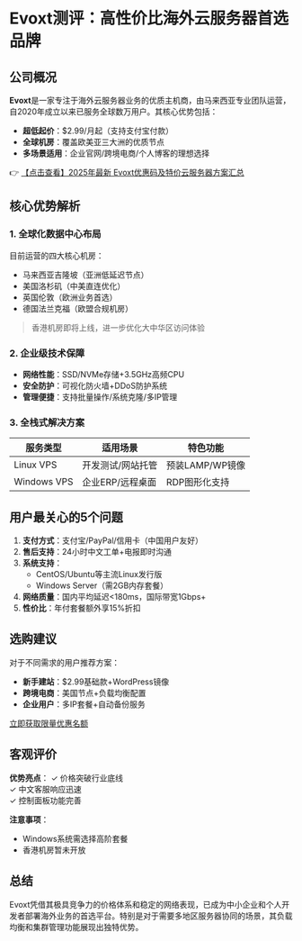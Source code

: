 # Evoxt测评：高性价比海外云服务器首选品牌

## 公司概况
**Evoxt**是一家专注于海外云服务器业务的优质主机商，由马来西亚专业团队运营，自2020年成立以来已服务全球数万用户。其核心优势包括：

- **超低起价**：$2.99/月起（支持支付宝付款）
- **全球机房**：覆盖欧美亚三大洲的优质节点
- **多场景适用**：企业官网/跨境电商/个人博客的理想选择

👉 [【点击查看】2025年最新 Evoxt优惠码及特价云服务器方案汇总](https://bit.ly/evoxt)

## 核心优势解析

### 1. 全球化数据中心布局
目前运营的四大核心机房：
- 马来西亚吉隆坡（亚洲低延迟节点）
- 美国洛杉矶（中美直连优化）
- 英国伦敦（欧洲业务首选）
- 德国法兰克福（欧盟合规机房）

> 香港机房即将上线，进一步优化大中华区访问体验

### 2. 企业级技术保障
- **网络性能**：SSD/NVMe存储+3.5GHz高频CPU
- **安全防护**：可视化防火墙+DDoS防护系统
- **管理便捷**：支持批量操作/系统克隆/多IP管理

### 3. 全栈式解决方案
| 服务类型 | 适用场景 | 特色功能 |
|---------|---------|---------|
| Linux VPS | 开发测试/网站托管 | 预装LAMP/WP镜像 |
| Windows VPS | 企业ERP/远程桌面 | RDP图形化支持 |

## 用户最关心的5个问题

1. **支付方式**：支付宝/PayPal/信用卡（中国用户友好）
2. **售后支持**：24小时中文工单+电报即时沟通
3. **系统支持**：
   - CentOS/Ubuntu等主流Linux发行版
   - Windows Server（需2GB内存套餐）
4. **网络质量**：国内平均延迟<180ms，国际带宽1Gbps+
5. **性价比**：年付套餐额外享15%折扣

## 选购建议
对于不同需求的用户推荐方案：

- **新手建站**：$2.99基础款+WordPress镜像
- **跨境电商**：美国节点+负载均衡配置
- **企业用户**：多IP套餐+自动备份服务

[立即获取限量优惠名额](https://bit.ly/evoxt)

## 客观评价
**优势亮点**：
✓ 价格突破行业底线  
✓ 中文客服响应迅速  
✓ 控制面板功能完善  

**注意事项**：
- Windows系统需选择高阶套餐
- 香港机房暂未开放

## 总结
Evoxt凭借其极具竞争力的价格体系和稳定的网络表现，已成为中小企业和个人开发者部署海外业务的首选平台。特别是对于需要多地区服务器协同的场景，其负载均衡和集群管理功能展现出独特优势。